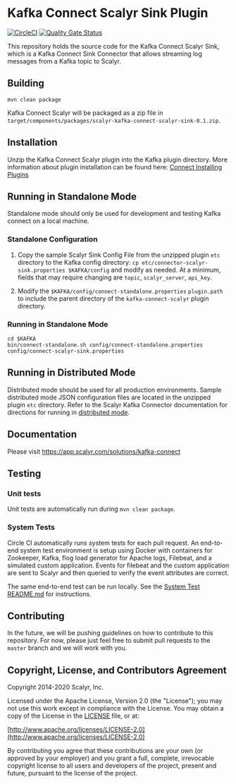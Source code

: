 # Kafka Connect Scalyr Sink Plugin

[![CircleCI](https://circleci.com/gh/scalyr/kafka-connect-scalyr.svg?style=svg)](https://circleci.com/gh/scalyr/kafka-connect-scalyr)
[![Quality Gate Status](https://sonarcloud.io/api/project_badges/measure?project=scalyr_kafka-connect-scalyr&metric=alert_status)](https://sonarcloud.io/dashboard?id=scalyr_kafka-connect-scalyr)

This repository holds the source code for the Kafka Connect Scalyr Sink,
which is a Kafka Connect Sink Connector that allows streaming log messages from a Kafka topic to Scalyr.

## Building

```
mvn clean package
```
Kafka Connect Scalyr will be packaged as a zip file in `target/components/packages/scalyr-kafka-connect-scalyr-sink-0.1.zip`.

## Installation

Unzip the Kafka Connect Scalyr plugin into the Kafka plugin directory.
More information about plugin installation can be found here: [Connect Installing Plugins](https://docs.confluent.io/current/connect/userguide.html#connect-installing-plugins)

## Running in Standalone Mode

Standalone mode should only be used for development and testing Kafka connect on a local machine.

### Standalone Configuration
1. Copy the sample Scalyr Sink Config File from the unzipped plugin `etc` directory to the Kafka config directory: `cp etc/connector-scalyr-sink.properties $KAFKA/config`
and modify as needed.  At a minimum, fields that may require changing are `topic`, `scalyr_server`, `api_key`.   

2. Modify the `$KAFKA/config/connect-standalone.properties` `plugin.path` to include the 
parent directory of the `kafka-connect-scalyr` plugin directory.

### Running in Standalone Mode
```
cd $KAFKA
bin/connect-standalone.sh config/connect-standalone.properties config/connect-scalyr-sink.properties
```

## Running in Distributed Mode

Distributed mode should be used for all production environments.
Sample distributed mode JSON configuration files are located in the unzipped plugin `etc` directory.
Refer to the Scalyr Kafka Connector documentation for directions for running in 
[distributed mode](https://app.scalyr.com/solutions/kafka-connect#distributed-mode).

## Documentation

Please visit https://app.scalyr.com/solutions/kafka-connect

## Testing

### Unit tests
Unit tests are automatically run during `mvn clean package`.

### System Tests
Circle CI automatically runs system tests for each pull request.
An end-to-end system test environment is setup using Docker with containers for 
Zookeeper, Kafka, flog load generator for Apache logs, Filebeat, and a simulated custom application.
Events for filebeat and the custom application are sent to Scalyr and then queried to
verify the event attributes are correct.

The same end-to-end test can be run locally.  See the [System Test README.md](src/test/SystemTest/README.md)
for instructions.

## Contributing

In the future, we will be pushing guidelines on how to contribute to this repository.  For now, please just
feel free to submit pull requests to the `master` branch and we will work with you.

## Copyright, License, and Contributors Agreement

Copyright 2014-2020 Scalyr, Inc.

Licensed under the Apache License, Version 2.0 (the "License"); you may not use this work except in
compliance with the License. You may obtain a copy of the License in the [LICENSE](LICENSE.txt) file, or at:

[http://www.apache.org/licenses/LICENSE-2.0](http://www.apache.org/licenses/LICENSE-2.0)

By contributing you agree that these contributions are your own (or approved by your employer) and you
grant a full, complete, irrevocable copyright license to all users and developers of the project,
present and future, pursuant to the license of the project.
